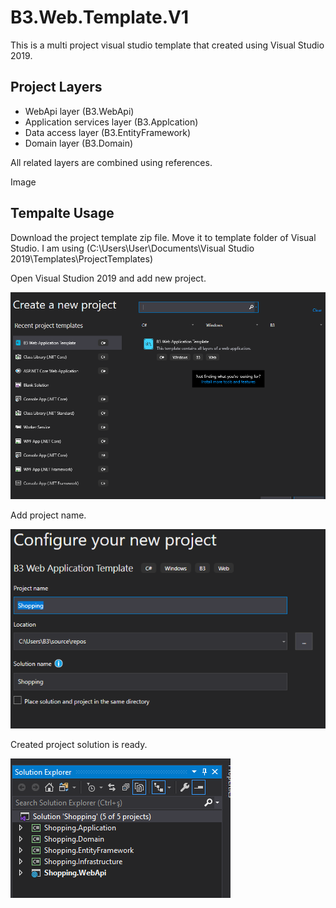 # B3.Web.Template.V1

This is a multi project visual studio template that created using Visual Studio 2019.

## Project Layers
- WebApi layer (B3.WebApi)
- Application services layer (B3.Applcation)
- Data access layer (B3.EntityFramework)
- Domain layer (B3.Domain)

All related layers are combined using references.

Image

## Tempalte Usage

Download the project template zip file. Move it to template folder of Visual Studio. I am using (C:\Users\User\Documents\Visual Studio 2019\Templates\ProjectTemplates)

Open Visual Studion 2019 and add new project.

![](https://github.com/bayramucuncu/B3.Web.Template.V1/blob/master/docs/b3newproj.PNG)

Add project name.

![](https://github.com/bayramucuncu/B3.Web.Template.V1/blob/master/docs/b3webname.PNG)

Created project solution is ready.

![](https://github.com/bayramucuncu/B3.Web.Template.V1/blob/master/docs/b3sln.PNG)
